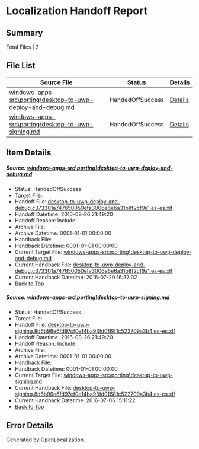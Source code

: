 # <a name='report-top'></a> Localization Handoff Report

## Summary
 Total Files | 2

## File List
 Source File | Status | Details 
 ----------- | ------ | ------- 
 [windows-apps-src\porting\desktop-to-uwp-deploy-and-debug.md](https://github.com/Microsoft/windows-apps/blob/14fedeeb7206f2557b8a581704321abccfbd77df/windows-apps-src/porting/desktop-to-uwp-deploy-and-debug.md) | HandedOffSuccess | [Details](#b037e9949ea3c69a44dad9c4812ee517fe173d0e4844)
 [windows-apps-src\porting\desktop-to-uwp-signing.md](https://github.com/Microsoft/windows-apps/blob/4b172d98e600a4b8d40c918cf5563663fb9df654/windows-apps-src/porting/desktop-to-uwp-signing.md) | HandedOffSuccess | [Details](#4c18c54cdd7739cf37c15c59bad9e1aa0e4342534849)

## Item Details
##### <a name='b037e9949ea3c69a44dad9c4812ee517fe173d0e4844'></a> Source: [windows-apps-src\porting\desktop-to-uwp-deploy-and-debug.md](https://github.com/Microsoft/windows-apps/blob/14fedeeb7206f2557b8a581704321abccfbd77df/windows-apps-src/porting/desktop-to-uwp-deploy-and-debug.md)
* Status: HandedOffSuccess
* Target File: 
* Handoff File: [desktop-to-uwp-deploy-and-debug.c373301a747650050efa3006e6e6a31b8f2cf9a1.es-es.xlf](https://github.com/Microsoft/WDG.handoff/blob/f2c20f12d66acff060bbae35bab2c685bf0299f8/ol-handoff/Microsoft/windows-apps.es-es/master/desktop-to-uwp-deploy-and-debug.c373301a747650050efa3006e6e6a31b8f2cf9a1.es-es.xlf)
* Handoff Datetime: 2016-08-26 21:49:20
* Handoff Reason: Include
* Archive File: 
* Archive Datetime: 0001-01-01 00:00:00
* Handback File: 
* Handback Datetime: 0001-01-01 00:00:00
* Current Target File: [windows-apps-src\porting\desktop-to-uwp-deploy-and-debug.md](https://github.com/Microsoft/windows-apps.es-es/blob/ae25724f2c2f0d2747098f5df2f0d64c8f04d5a1/windows-apps-src/porting/desktop-to-uwp-deploy-and-debug.md)
* Current Handback File: [desktop-to-uwp-deploy-and-debug.c373301a747650050efa3006e6e6a31b8f2cf9a1.es-es.xlf](https://github.com/Microsoft/WDG.handback/blob/9646d4157c932fa06798caec79eed2dd516cb04b/ol-handback/Microsoft/windows-apps.es-es/master/desktop-to-uwp-deploy-and-debug.c373301a747650050efa3006e6e6a31b8f2cf9a1.es-es.xlf)
* Current Handback Datetime: 2016-07-20 16:37:02
* [Back to Top](#report-top)

##### <a name='4c18c54cdd7739cf37c15c59bad9e1aa0e4342534849'></a> Source: [windows-apps-src\porting\desktop-to-uwp-signing.md](https://github.com/Microsoft/windows-apps/blob/4b172d98e600a4b8d40c918cf5563663fb9df654/windows-apps-src/porting/desktop-to-uwp-signing.md)
* Status: HandedOffSuccess
* Target File: 
* Handoff File: [desktop-to-uwp-signing.8d6b96e6fd97cf0e14ba93fd01681c522709a3b4.es-es.xlf](https://github.com/Microsoft/WDG.handoff/blob/f2c20f12d66acff060bbae35bab2c685bf0299f8/ol-handoff/Microsoft/windows-apps.es-es/master/desktop-to-uwp-signing.8d6b96e6fd97cf0e14ba93fd01681c522709a3b4.es-es.xlf)
* Handoff Datetime: 2016-08-26 21:49:20
* Handoff Reason: Include
* Archive File: 
* Archive Datetime: 0001-01-01 00:00:00
* Handback File: 
* Handback Datetime: 0001-01-01 00:00:00
* Current Target File: [windows-apps-src\porting\desktop-to-uwp-signing.md](https://github.com/Microsoft/windows-apps.es-es/blob/e53f454bc4c461b2434c3387589e28a597068263/windows-apps-src/porting/desktop-to-uwp-signing.md)
* Current Handback File: [desktop-to-uwp-signing.8d6b96e6fd97cf0e14ba93fd01681c522709a3b4.es-es.xlf](https://github.com/Microsoft/WDG.handback/blob/45ea58b222954eb601000ff83302f042237b5a2e/ol-handback/Microsoft/windows-apps.es-es/master/desktop-to-uwp-signing.8d6b96e6fd97cf0e14ba93fd01681c522709a3b4.es-es.xlf)
* Current Handback Datetime: 2016-07-06 15:11:22
* [Back to Top](#report-top)


## Error Details

Generated by OpenLocalization.
